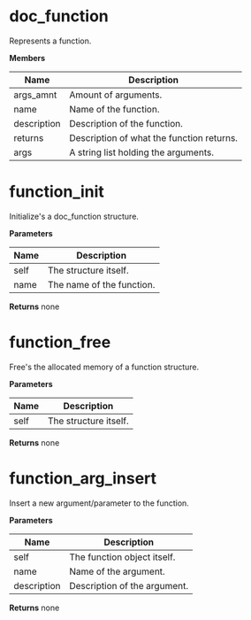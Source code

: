 doc_function
=============
Represents a function.


**Members**

**Name** | **Description**
-------- | ---------------
args_amnt | Amount of arguments.
name | Name of the function.
description | Description of the function.
returns | Description of what the function returns.
args | A string list holding the arguments.


function_init
=============
Initialize's a doc_function structure.


**Parameters**

**Name** | **Description**
-------- | ---------------
self | The structure itself.
name | The name of the function.

**Returns**
none

function_free
=============
Free's the allocated memory of a function structure.


**Parameters**

**Name** | **Description**
-------- | ---------------
self | The structure itself.

**Returns**
none

function_arg_insert
===================
Insert a new argument/parameter to the function.


**Parameters**

**Name** | **Description**
-------- | ---------------
self | The function object itself.
name | Name of the argument.
description | Description of the argument.

**Returns**
none

